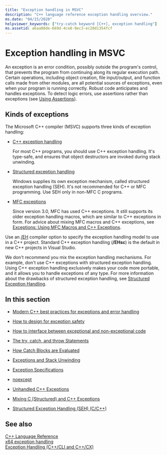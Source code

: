 ```yaml
---
title: "Exception handling in MSVC"
description: "C++ language reference exception handling overview."
ms.date: "04/15/2020"
helpviewer_keywords: ["try-catch keyword [C++], exception handling"]
ms.assetid: a6aa08de-669d-4ce8-9ec3-ec20d1354fcf
---
```

# Exception handling in MSVC

An exception is an error condition, possibly outside the program's control, that prevents the program from continuing along its regular execution path. Certain operations, including object creation, file input/output, and function calls made from other modules, are all potential sources of exceptions, even when your program is running correctly. Robust code anticipates and handles exceptions. To detect logic errors, use assertions rather than exceptions (see [Using Assertions](/visualstudio/debugger/c-cpp-assertions)).

## Kinds of exceptions

The Microsoft C++ compiler (MSVC) supports three kinds of exception handling:

- [C++ exception handling](errors-and-exception-handling-modern-cpp.md)

   For most C++ programs, you should use C++ exception handling. It's type-safe, and ensures that object destructors are invoked during stack unwinding.

- [Structured exception handling](structured-exception-handling-c-cpp.md)

   Windows supplies its own exception mechanism, called structured exception handling (SEH). It's not recommended for C++ or MFC programming. Use SEH only in non-MFC C programs.

- [MFC exceptions](../mfc/exception-handling-in-mfc.md)

   Since version 3.0, MFC has used C++ exceptions. It still supports its older exception handling macros, which are similar to C++ exceptions in form. For advice about mixing MFC macros and C++ exceptions, see [Exceptions: Using MFC Macros and C++ Exceptions](../mfc/exceptions-using-mfc-macros-and-cpp-exceptions.md).

Use an [/EH](../build/reference/eh-exception-handling-model.md) compiler option to specify the exception handling model to use in a C++ project. Standard C++ exception handling (**/EHsc**) is the default in new C++ projects in Visual Studio.

We don't recommend you mix the exception handling mechanisms. For example, don't use C++ exceptions with structured exception handling. Using C++ exception handling exclusively makes your code more portable, and it allows you to handle exceptions of any type. For more information about the drawbacks of structured exception handling, see [Structured Exception Handling](structured-exception-handling-c-cpp.md).

## In this section

- [Modern C++ best practices for exceptions and error handling](errors-and-exception-handling-modern-cpp.md)

- [How to design for exception safety](how-to-design-for-exception-safety.md)

- [How to interface between exceptional and non-exceptional code](how-to-interface-between-exceptional-and-non-exceptional-code.md)

- [The try, catch, and throw Statements](try-throw-and-catch-statements-cpp.md)

- [How Catch Blocks are Evaluated](how-catch-blocks-are-evaluated-cpp.md)

- [Exceptions and Stack Unwinding](exceptions-and-stack-unwinding-in-cpp.md)

- [Exception Specifications](exception-specifications-throw-cpp.md)

- [noexcept](noexcept-cpp.md)

- [Unhandled C++ Exceptions](unhandled-cpp-exceptions.md)

- [Mixing C (Structured) and C++ Exceptions](mixing-c-structured-and-cpp-exceptions.md)

- [Structured Exception Handling (SEH) (C/C++)](structured-exception-handling-c-cpp.md)

## See also

[C++ Language Reference](cpp-language-reference.md)</br>
[x64 exception handling](../build/exception-handling-x64.md)</br>
[Exception Handling (C++/CLI and C++/CX)](../extensions/exception-handling-cpp-component-extensions.md)
